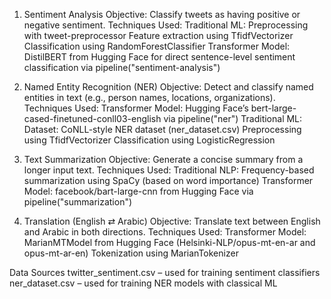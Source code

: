 1. Sentiment Analysis
Objective: Classify tweets as having positive or negative sentiment.
Techniques Used:
Traditional ML:
Preprocessing with tweet-preprocessor
Feature extraction using TfidfVectorizer
Classification using RandomForestClassifier
Transformer Model:
DistilBERT from Hugging Face for direct sentence-level sentiment classification via pipeline("sentiment-analysis")

2. Named Entity Recognition (NER)
Objective: Detect and classify named entities in text (e.g., person names, locations, organizations).
Techniques Used:
Transformer Model:
Hugging Face’s bert-large-cased-finetuned-conll03-english via pipeline("ner")
Traditional ML:
Dataset: CoNLL-style NER dataset (ner_dataset.csv)
Preprocessing using TfidfVectorizer
Classification using LogisticRegression

3. Text Summarization
Objective: Generate a concise summary from a longer input text.
Techniques Used:
Traditional NLP:
Frequency-based summarization using SpaCy (based on word importance)
Transformer Model:
facebook/bart-large-cnn from Hugging Face via pipeline("summarization")

4. Translation (English ⇄ Arabic)
Objective: Translate text between English and Arabic in both directions.
Techniques Used:
Transformer Model:
MarianMTModel from Hugging Face (Helsinki-NLP/opus-mt-en-ar and opus-mt-ar-en)
Tokenization using MarianTokenizer

Data Sources
twitter_sentiment.csv – used for training sentiment classifiers
ner_dataset.csv – used for training NER models with classical ML
